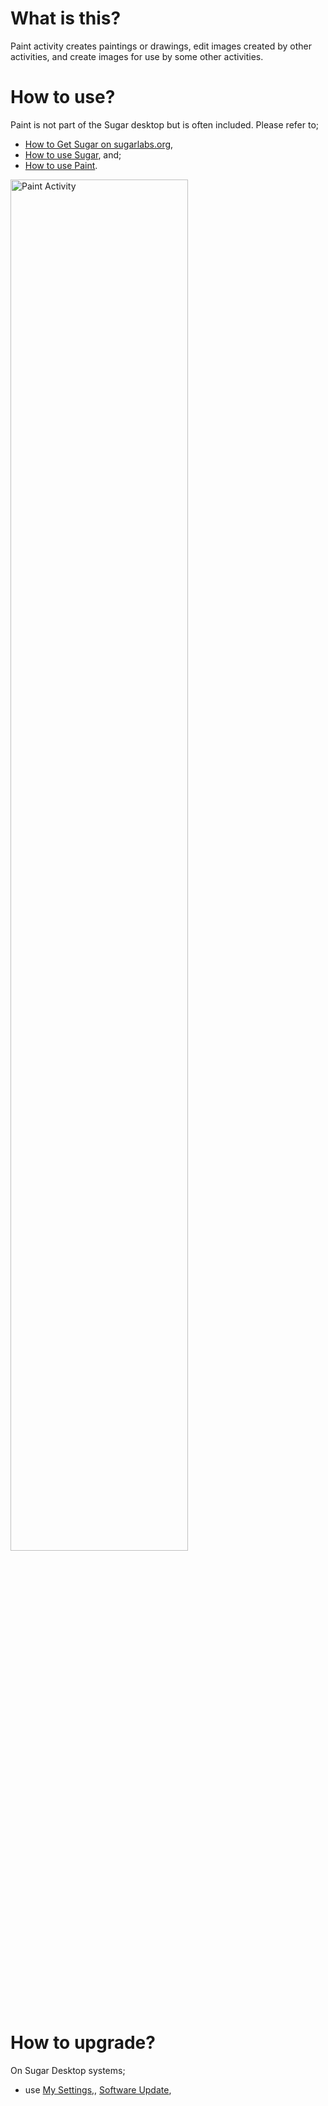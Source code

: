 What is this?
=============

Paint activity creates paintings or drawings, edit images created by
other activities, and create images for use by some other activities.

How to use?
===========

Paint is not part of the Sugar desktop but is often included.  Please refer to;

* [How to Get Sugar on sugarlabs.org](https://sugarlabs.org/),
* [How to use Sugar](https://help.sugarlabs.org/), and;
* [How to use Paint](https://help.sugarlabs.org/paint.html).

<img src="screenshots/en/1.png" width="75%" title="Paint Activity">

How to upgrade?
===============

On Sugar Desktop systems;
* use [My Settings,](https://help.sugarlabs.org/my_settings.html), [Software Update](https://help.sugarlabs.org/my_settings.html#software-update),

